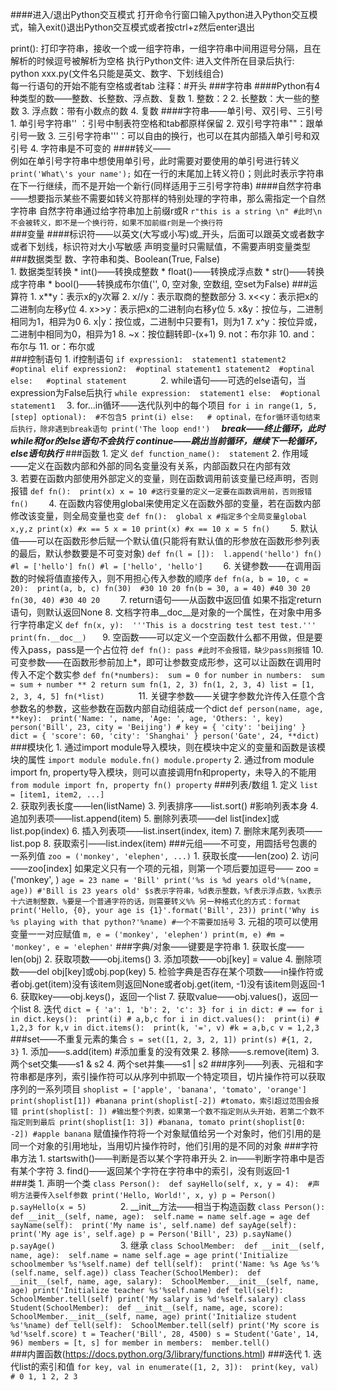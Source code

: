 ####进入/退出Python交互模式
	打开命令行窗口输入python进入Python交互模式，输入exit()退出Python交互模式或者按ctrl+z然后enter退出

print(): 打印字符串，接收一个或一组字符串，一组字符串中间用逗号分隔，且在解析的时候逗号被解析为空格
执行Python文件: 进入文件所在目录后执行: python xxx.py(文件名只能是英文、数字、下划线组合)	
每一行语句的开始不能有空格或者tab
注释：#开头
###字符串
	####Python有4种类型的数——整数、长整数、浮点数、复数
		1. 整数：2
		2. 长整数：大一些的整数
		3. 浮点数：带有小数点的数
		4. 复数
	####字符串——单引号、双引号、三引号
		1. 单引号字符串''	：引号中制表符空格和tab都原样保留
		2. 双引号字符串""：跟单引号一致
		3. 三引号字符串'''：可以自由的换行，也可以在其内部插入单引号和双引号
		4. 字符串是不可变的
	####转义——\
		例如在单引号字符串中想使用单引号，此时需要对要使用的单引号进行转义
			```
			print('What\'s your name');
			```
		如在一行的末尾加上转义符(\)；则此时表示字符串在下一行继续，而不是开始一个新行(同样适用于三引号字符串)
	####自然字符串——想要指示某些不需要如转义符那样的特别处理的字符串，那么需指定一个自然字符串
		自然字符串通过给字符串加上前缀r或R
		```
		r"this is a string \n" #此时\n不会被转义，即不是一个换行符，如果不加前缀r则是一个换行符
	```		
###变量
	####标识符——以英文(大写或小写)或_开头，后面可以跟英文或者数字或者下划线，标识符对大小写敏感
	声明变量时只需赋值，不需要声明变量类型
###数据类型
	数、字符串和类、Boolean(True, False)		
	1. 数据类型转换
		* int()——转换成整数
		* float()——转换成浮点数
		* str()——转换成字符串
		* bool()——转换成布尔值('', 0, 空对象, 空数组, 空set为False)
###运算符
	1. x**y：表示x的y次幂
	2. x//y：表示取商的整数部分
	3. x<<y：表示把x的二进制向左移y位
	4. x>>y：表示把x的二进制向右移y位
	5. x&y：按位与，二进制相同为1，相异为0
	6. x|y：按位或，二进制中只要有1，则为1
	7. x^y：按位异或，二进制中相同为0，相异为1
	8. ~x：按位翻转即-(x+1)
	9. not：布尔非
	10. and：布尔与
	11. or：布尔或	
###控制语句
	1. if控制语句
		```
			if expression1: 
				statement1
				statement2  #optinal
			elif expression2:  #optinal
				statement1
				statement2  #optinal 
			else: 	#optinal
				statement		
		```	
	2. while语句——可选的else语句，当expression为False后执行
		```
			while expression: 
				statement1
			else:  #optional
				statement1	
		```	
	3. for...in循环——迭代队列中的每个项目
		```
			for i in range(1, 5, [step] optional):  #不包含5
				print(i)
			else: 	# optinal，在for循环语句结束后执行，除非遇到break语句
				print('The loop end!')	
		```	
	***break——终止循环，此时while和for的else语句不会执行***
	***continue——跳出当前循环，继续下一轮循环，else语句执行***
###函数
	1. 定义
		```
			def function_name(): 
				statement
		```	
	2. 作用域——定义在函数内部和外部的同名变量没有关系，内部函数只在内部有效	
	3. 若要在函数内部使用外部定义的变量，则在函数调用前该变量已经声明，否则报错
		```
			def fn(): 
				print(x)
			x = 10 #这行变量的定义一定要在函数调用前，否则报错
			fn()	
		```
	4. 在函数内容使用global来使用定义在函数外部的变量，若在函数内部修改该变量，则全局变量也变
		```
			def fn(): 
				global x #指定多个全局变量global x,y,z
				print(x) #x == 5
				x = 10
				print(x) #x == 10
			x = 5
			fn() 	
		```	
	5. 默认值——可以在函数形参后赋一个默认值(只能将有默认值的形参放在函数形参列表的最后，默认参数要是不可变对象)
		```
			def fn(l = []): 
				l.append('hello')
			fn() #l = ['hello']
			fn() #l = ['hello', 'hello']	
		```
	6. 关键参数——在调用函数的时候将值直接传入，则不用担心传入参数的顺序
		```
			def fn(a, b = 10, c = 20): 
				print(a, b, c)
			fn(30)  #30 10 20
			fn(b = 30, a = 40) #40 30 20
			fn(30, 40) #30 40 20	
		```	
	7. return语句——从函数中返回值
		如果不指定return语句，则默认返回None	
	8. 文档字符串__doc__是对象的一个属性，在对象中用多行字符串定义
		```
			def fn(x, y): 
				'''This is a docstring
				test test test.'''
			print(fn.__doc__)	
		```
	9. 空函数——可以定义一个空函数什么都不用做，但是要传入pass，pass是一个占位符
		```
			def fn():
				pass #此时不会报错，缺少pass则报错
		```	
	10. 可变参数——在函数形参前加上*，即可让参数变成形参，这可以让函数在调用时传入不定个数实参
		```
			def fn(*numbers): 
				sum = 0
				for number in numbers: 
					sum = sum + number ** 2
				return sum
			fn(1, 2, 3)
			fn(1, 2, 3, 4)
			list = [1, 2, 3, 4, 5]
			fn(*list)		
		```	
	11. 关键字参数——关键字参数允许传入任意个含参数名的参数，这些参数在函数内部自动组装成一个dict
		```
			def person(name, age, **key): 
				print('Name: ', name, 'Age: ', age, 'Others: ', key)
			person('Bill', 23, city = 'Beijing') # key = { 'city': 'beijing' }
			dict = { 'score': 60, 'city': 'Shanghai' }
			person('Gate', 24, **dict)	
		```	
###模块化
	1. 通过import module导入模块，则在模块中定义的变量和函数是该模块的属性
		```
			import module
			module.fn()
			module.property
		```
	2. 通过from module import fn, property导入模块，则可以直接调用fn和property，未导入的不能用
		```
			from module import fn, property
			fn()
			property
		```	
###列表/数组
	1. 定义
		```
			list = [item1, item2, ...]
		```		
	2. 获取列表长度——len(listName)
	3. 列表排序——list.sort() #影响列表本身
	4. 追加列表项——list.append(item)
	5. 删除列表项——del list[index]或list.pop(index)
	6. 插入列表项——list.insert(index, item)
	7. 删除末尾列表项——list.pop
	8. 获取索引——list.index(item)
###元组——不可变，用圆括号包裹的一系列值
	```
		zoo = ('monkey', 'elephen', ...)
	```	
	1. 获取长度——len(zoo)
	2. 访问——zoo[index]
	如果定义只有一个项的元祖，则第一个项后要加逗号—— zoo = ('monkey', )
	```
		age = 23
		name = 'Bill'
		print('%s is %d years old'%(name, age)) #'Bill is 23 years old' $s表示字符串，%d表示整数，%f表示浮点数，%x表示十六进制整数，%要是一个普通字符的话，则需要转义%%
		另一种格式化的方式：format
			print('Hello, {0}, your age is {1}'.format('Bill', 23))
		print('Why is %s playing with that python?'%name) #一个不需要加括号
	```
	3. 元祖的项可以使用变量一一对应赋值
		```
			m, e = ('monkey', 'elephen')
			print(m, e) #m = 'monkey', e = 'elephen'
		```
###字典/对象——键要是字符串
	1. 获取长度——len(obj)
	2. 获取项数——obj.items()
	3. 添加项数——obj[key] = value
	4. 删除项数——del obj[key]或obj.pop(key)
	5. 检验字典是否存在某个项数——in操作符或者obj.get(item)没有该item则返回None或者obj.get(item, -1)没有该item则返回-1
	6. 获取key——obj.keys()，返回一个list
	7. 获取value——obj.values()，返回一个list
	8. 迭代
		```
			dict = { 'a': 1, 'b': 2, 'c': 3}
			for i in dict: # == for i in dict.keys(): 
				print(i) # a,b,c
			for i in dict.values(): 
				print(i) # 1,2,3
			for k,v in dict.items(): 
				print(k, '=', v) #k = a,b,c v = 1,2,3	
		```
###set——不重复元素的集合
	```
		s = set([1, 2, 3, 2, 1])
		print(s) #{1, 2, 3}
	```	
	1. 添加——s.add(item) #添加重复的没有效果
	2. 移除——s.remove(item)
	3. 两个set交集——s1 & s2
	4. 两个set并集——s1 | s2
###序列——列表、元祖和字符串都是序列，索引操作符可以从序列中抓取一个特定项目，切片操作符可以获取序列的一系列项目
	```
		shoplist = ['apple', 'banana', 'tomato', 'orange']
		print(shoplist[1]) #banana
		print(shoplist[-2]) #tomato，索引超过范围会报错
		print(shoplist[: ]) #输出整个列表，如果第一个数不指定则从头开始，若第二个数不指定则到最后
		print(shoplist[1: 3]) #banana, tomato
		print(shoplist[0: -2]) #apple banana
	```	
	赋值操作符将一个对象赋值给另一个对象时，他们引用的是同一个对象的引用地址，当用切片操作符时，他们引用的是不同的对象
###字符串方法
	1. startswith()——判断是否以某个字符串开头
	2. in——判断字符串中是否有某个字符
	3. find()——返回某个字符在字符串中的索引，没有则返回-1	
###类
	1. 声明一个类
		```
			class Person(): 
				def sayHello(self, x, y = 4):  #声明方法要传入self参数
					print('Hello, World!', x, y)
			p = Person()
			p.sayHello(x = 5)		
		```
	2. __init__方法——相当于构造函数
		```
			class Person(): 
				def __init__(self, name, age): 
					self.name = name
					self.age = age
				def sayName(self): 
					print('My name is', self.name)
				def sayAge(self): 
					print('My age is', self.age)
			p = Person('Bill', 23)
			p.sayName()
			p.sayAge()				
		```	
	3. 继承
		```
			class SchoolMember: 
				def __init__(self, name, age): 
					self.name = name
					self.age = age
					print('Initialize schoolmember %s'%self.name)
				def tell(self): 
					print('Name: %s Age %s'%(self.name, self.age))
			class Teacher(SchoolMember): 
				def __init__(self, name, age, salary): 
					SchoolMember.__init__(self, name, age)
					print('Initialize teacher %s'%self.name)
				def tell(self): 
					SchoolMember.tell(self)
					print('My salary is %d'%self.salary)
			class Student(SchoolMember): 
				def __init__(self, name, age, score): 
					SchoolMember.__init__(self, name, age)
					print('Initialize student %s'%name)
				def tell(self): 
					SchoolMember.tell(self)
					print('My score is %d'%self.score)
			t = Teacher('Bill', 28, 4500)
			s = Student('Gate', 14, 96)
			members = [t, s]
			for member in members: 
				member.tell()									
		```	
###内置函数(https://docs.python.org/3/library/functions.html)
###迭代
	1. 迭代list的索引和值
		```
			for key, val in enumerate([1, 2, 3]): 
				print(key, val) # 0 1, 1 2, 2 3
		```